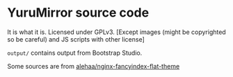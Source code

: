 # YuruMirror source code

It is what it is. Licensed under GPLv3. [Except images (might be copyrighted so be careful) and JS scripts with other license]

`output/` contains output from Bootstrap Studio.

Some sources are from [alehaa/nginx-fancyindex-flat-theme](https://github.com/alehaa/nginx-fancyindex-flat-theme)
